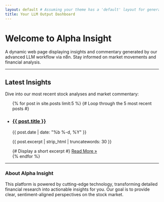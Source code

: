 ```yaml
---
layout: default # Assuming your theme has a 'default' layout for general pages
title: Your LLM Output Dashboard
---
```


# Welcome to Alpha Insight

A dynamic web page displaying insights and commentary generated by our advanced LLM workflow via n8n. Stay informed on market movements and financial analysis.

---

## Latest Insights

Dive into our most recent stock analyses and market commentary:

<ul class="post-list">
  {% for post in site.posts limit:5 %} {# Loop through the 5 most recent posts #}
  <li>
    <h3>
      <a class="post-link" href="LatestStockAnalysis/{{ post.url | relative_url }}">
        {{ post.title }}
      </a>
    </h3>
    <time datetime="LatestStockAnalysis/{{ post.date | date_to_xmlschema }}">{{ post.date | date: "%b %-d, %Y" }}</time>
    <p>{{ post.excerpt | strip_html | truncatewords: 30 }}</p> {# Display a short excerpt #}
    <a href="LatestStockAnalysis/{{ post.url | relative_url }}" class="read-more-link">Read More &raquo;</a>
  </li>
  {% endfor %}
</ul>

---

### About Alpha Insight

This platform is powered by cutting-edge technology, transforming detailed financial research into actionable insights for you. Our goal is to provide clear, sentiment-aligned perspectives on the stock market.

